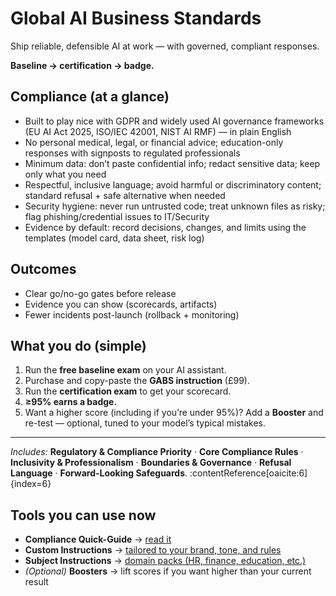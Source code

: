 # Global AI Business Standards

Ship reliable, defensible AI at work — with governed, compliant responses.

**Baseline → certification → badge.**

## Compliance (at a glance)
- Built to play nice with GDPR and widely used AI governance frameworks (EU AI Act 2025, ISO/IEC 42001, NIST AI RMF) — in plain English
- No personal medical, legal, or financial advice; education-only responses with signposts to regulated professionals
- Minimum data: don’t paste confidential info; redact sensitive data; keep only what you need
- Respectful, inclusive language; avoid harmful or discriminatory content; standard refusal + safe alternative when needed
- Security hygiene: never run untrusted code; treat unknown files as risky; flag phishing/credential issues to IT/Security
- Evidence by default: record decisions, changes, and limits using the templates (model card, data sheet, risk log)


## Outcomes
- Clear go/no-go gates before release
- Evidence you can show (scorecards, artifacts)
- Fewer incidents post-launch (rollback + monitoring)

## What you do (simple)
1. Run the **free baseline exam** on your AI assistant.
2. Purchase and copy-paste the **GABS instruction** (£99).
3. Run the **certification exam** to get your scorecard.
4. **≥95% earns a badge.**
5. Want a higher score (including if you’re under 95%)? Add a **Booster** and re-test — optional, tuned to your model’s typical mistakes.

---

*Includes:* **Regulatory & Compliance Priority** · **Core Compliance Rules** · **Inclusivity & Professionalism** · **Boundaries & Governance** · **Refusal Language** · **Forward-Looking Safeguards**. :contentReference[oaicite:6]{index=6}


## Tools you can use now
- **Compliance Quick-Guide** → [read it](compliance.md)
- **Custom Instructions** → [tailored to your brand, tone, and rules](custom-instructions.md)
- **Subject Instructions** → [domain packs (HR, finance, education, etc.)](subject-instructions.md)
- *(Optional)* **Boosters** → lift scores if you want higher than your current result


